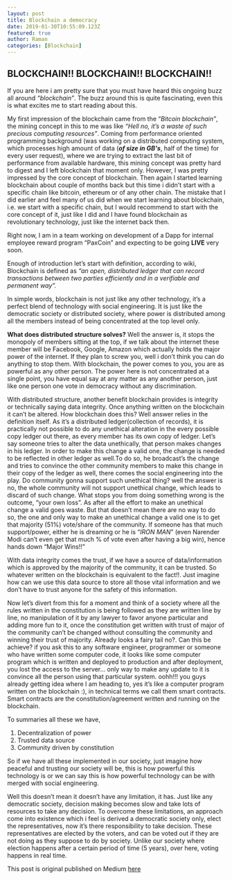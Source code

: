 ```yaml
---
layout: post
title: Blockchain a democracy
date: 2019-01-30T10:55:09.123Z
featured: true
author: Raman
categories: [Blockchain]
---
```

<!--StartFragment-->

## BLOCKCHAIN!! BLOCKCHAIN!! BLOCKCHAIN!!

If you are here i am pretty sure that you must have heard this ongoing buzz all around *“blockchain”*. The buzz around this is quite fascinating, even this is what excites me to start reading about this.

My first impression of the blockchain came from the “*Bitcoin blockchain”*, the mining concept in this to me was like *“Hell no, it’s a waste of such precious computing resources”*. Coming from performance oriented programming background (was working on a distributed computing system, which processes high amount of data (***of size in GB's***, half of the time) for every user request), where we are trying to extract the last bit of performance from available hardware, this mining concept was pretty hard to digest and I left blockchain that moment only. However, I was pretty impressed by the core concept of blockchain. Then again I started learning blockchain about couple of months back but this time i didn’t start with a specific chain like bitcoin, ethereum or of any other chain. The mistake that I did earlier and feel many of us did when we start learning about blockchain, i.e. we start with a specific chain, but I would recommend to start with the core concept of it, just like I did and I have found blockchain as revolutionary technology, just like the internet back then.

Right now, I am in a team working on development of a Dapp for internal employee reward program “PaxCoin” and expecting to be going **LIVE** very soon.

Enough of introduction let’s start with definition, according to wiki, Blockchain is defined as *“an open, distributed ledger that can record transactions between two parties efficiently and in a verifiable and permanent way”.*

In simple words, blockchain is not just like any other technology, it’s a perfect blend of technology with social engineering. It is just like the democratic society or distributed society, where power is distributed among all the members instead of being concentrated at the top level only.

**What does distributed structure solves?** Well the answer is, it stops the monopoly of members sitting at the top, if we talk about the internet these member will be Facebook, Google, Amazon which actually holds the major power of the internet. If they plan to screw you, well i don’t think you can do anything to stop them. With blockchain, the power comes to you, you are as powerful as any other person. The power here is not concentrated at a single point, you have equal say at any matter as any another person, just like one person one vote in democracy without any discrimination.

With distributed structure, another benefit blockchain provides is integrity or technically saying data integrity. Once anything written on the blockchain it can’t be altered. How blockchain does this? Well answer relies in the definition itself. As it’s a distributed ledger(collection of records), it is practically not possible to do any unethical alteration in the every possible copy ledger out there, as every member has its own copy of ledger. Let’s say someone tries to alter the data unethically, that person makes changes in his ledger. In order to make this change a valid one, the change is needed to be reflected in other ledger as well.To do so, he broadcast’s the change and tries to convince the other community members to make this change in their copy of the ledger as well, there comes the social engineering into the play. Do community gonna support such unethical thing? well the answer is no, the whole community will not support unethical change, which leads to discard of such change. What stops you from doing something wrong is the outcome, “your own loss”. As after all the effort to make an unethical change a valid goes waste. But that doesn’t mean there are no way to do so, the one and only way to make an unethical change a valid one is to get that majority (51%) vote/share of the community. If someone has that much support/power, either he is dreaming or he is “*IRON MAN*” (even Narender Modi can’t even get that much % of vote even after having a big win), hence hands down “Major Wins!!”

With data integrity comes the trust, if we have a source of data/information which is approved by the majority of the community, it can be trusted. So whatever written on the blockchain is equivalent to the fact!!. Just imagine how can we use this data source to store all those vital information and we don’t have to trust anyone for the safety of this information.

Now let’s divert from this for a moment and think of a society where all the rules written in the constitution is being followed as they are written line by line, no manipulation of it by any lawyer to favor anyone particular and adding more fun to it, once the constitution get written with trust of major of the community can’t be changed without consulting the community and winning their trust of majority. Already looks a fairy tail no?. Can this be achieve? if you ask this to any software engineer, programmer or someone who have written some computer code, it looks like some computer program which is written and deployed to production and after deployment, you lost the access to the server… only way to make any update to it is convince all the person using that particular system. oohh!!! you guys already getting idea where I am heading to, yes it’s like a computer program written on the blockchain :), in technical terms we call them smart contracts. Smart contracts are the constitution/agreement written and running on the blockchain.

To summaries all these we have,

1. Decentralization of power
2. Trusted data source
3. Community driven by constitution

So if we have all these implemented in our society, just imagine how peaceful and trusting our society will be, this is how powerful this technology is or we can say this is how powerful technology can be with merged with social engineering.

Well this doesn’t mean it doesn’t have any limitation, it has. Just like any democratic society, decision making becomes slow and take lots of resources to take any decision. To overcome these limitations, an approach come into existence which i feel is derived a democratic society only, elect the representatives, now it’s there responsibility to take decision. These representatives are elected by the voters, and can be voted out if they are not doing as they suppose to do by society. Unlike our society where election happens after a certain period of time (5 years), over here, voting happens in real time.

<!--EndFragment-->

This post is original published on Medium [here](https://medium.com/@raman.jay14/blockchain-a-democracy-cf5c6fad71eb)
